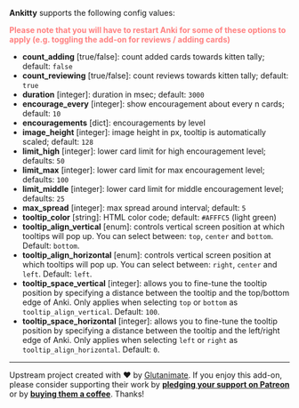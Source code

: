 **Ankitty** supports the following config values:

<div style="color: #ff8080; font-weight: bold;">Please note that you will have to restart Anki for some of these options to apply (e.g. toggling the add-on for reviews / adding cards)</div>

- **count_adding** [true/false]: count added cards towards kitten tally; default: `false`
- **count_reviewing** [true/false]: count reviews towards kitten tally; default: `true`
- **duration** [integer]: duration in msec; default: `3000`
- **encourage_every** [integer]: show encouragement about every n cards; default: `10`
- **encouragements** [dict]: encouragements by level
- **image_height** [integer]: image height in px, tooltip is automatically scaled; default: `128`
- **limit_high** [integer]: lower card limit for high encouragement level; defaults: `50`
- **limit_max** [integer]: lower card limit for max encouragement level; defaults: `100`
- **limit_middle** [integer]: lower card limit for middle encouragement level; defaults: `25`
- **max_spread** [integer]: max spread around interval; default: `5`
- **tooltip_color** [string]: HTML color code; default: `#AFFFC5` (light green)
- **tooltip_align_vertical** [enum]: controls vertical screen position at which tooltips will pop up. You can select between: `top`, `center` and `bottom`. Default: `bottom`.
- **tooltip_align_horizontal** [enum]: controls vertical screen position at which tooltips will pop up. You can select between: `right`, `center` and `left`. Default: `left`.
- **tooltip_space_vertical** [integer]: allows you to fine-tune the tooltip position by specifying a distance between the tooltip and the top/bottom edge of Anki. Only applies when selecting `top` or `bottom` as `tooltip_align_vertical`. Default: `100`.
- **tooltip_space_horizontal** [integer]: allows you to fine-tune the tooltip position by specifying a distance between the tooltip and the left/right edge of Anki. Only applies when selecting `left` or `right` as `tooltip_align_horizontal`. Default: `0`.

---

Upstream project created with ❤️ by [Glutanimate](https://glutanimate.com). If you enjoy this add-on, please consider supporting their work by **[pledging your support on Patreon](https://www.patreon.com/bePatron?u=7522179)** or by **[buying them a coffee](https://ko-fi.com/X8X0L4YV)**. Thanks!
